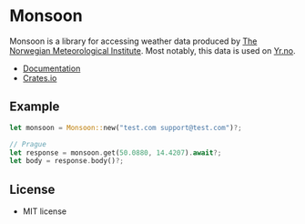# Monsoon

Monsoon is a library for accessing weather data produced by [The Norwegian Meteorological Institute](https://www.met.no/en). Most notably, this data is used on [Yr.no](https://www.yr.no/en).

- [Documentation](https://docs.rs/monsoon)
- [Crates.io](https://crates.io/crates/monsoon)

## Example

```rust
let monsoon = Monsoon::new("test.com support@test.com")?;

// Prague
let response = monsoon.get(50.0880, 14.4207).await?;
let body = response.body()?;
```

## License

- MIT license
